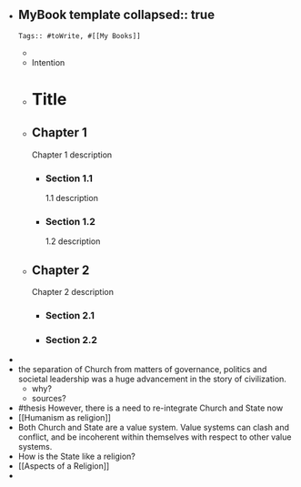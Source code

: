 - MyBook template
  collapsed:: true
	-
	  Tags:: #toWrite, #[[My Books]]
	-
	- Intention
	- # Title
	- ## Chapter 1
	  Chapter 1 description
		- ### Section 1.1
		  1.1 description
		- ### Section 1.2
		  1.2 description
	- ## Chapter 2
	  Chapter 2 description
		- ### Section 2.1
		- ### Section 2.2
-
- the separation of Church from matters of governance, politics and societal leadership was a huge advancement in the story of civilization.
	- why?
	- sources?
- #thesis However, there is a need to re-integrate Church and State now
- [[Humanism as religion]]
- Both Church and State are a value system. Value systems can clash and conflict, and be incoherent within themselves with respect to other value systems.
- How is the State like a religion?
- [[Aspects of a Religion]]
-

